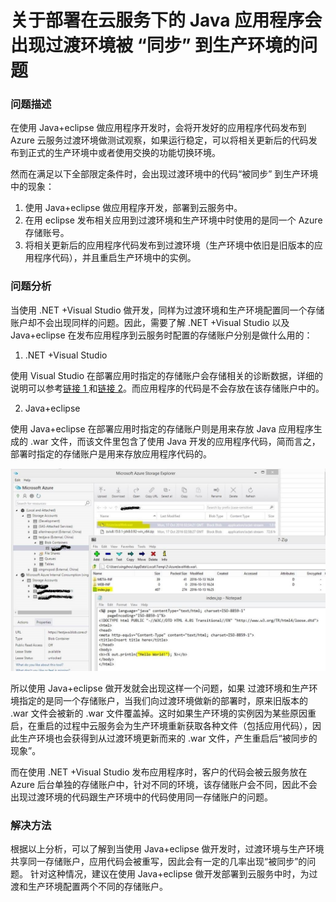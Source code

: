 # 关于部署在云服务下的 Java 应用程序会出现过渡环境被 “同步” 到生产环境的问题 #

### 问题描述 ###

在使用 Java+eclipse 做应用程序开发时，会将开发好的应用程序代码发布到 Azure 云服务过渡环境做测试观察，如果运行稳定，可以将相关更新后的代码发布到正式的生产环境中或者使用交换的功能切换环境。

然而在满足以下全部限定条件时，会出现过渡环境中的代码“被同步” 到生产环境中的现象：

1. 使用 Java+eclipse 做应用程序开发，部署到云服务中。
2. 在用 eclipse 发布相关应用到过渡环境和生产环境中时使用的是同一个 Azure 存储账号。
3. 将相关更新后的应用程序代码发布到过渡环境（生产环境中依旧是旧版本的应用程序代码），并且重启生产环境中的实例。

### 问题分析 ###

当使用 .NET +Visual Studio 做开发，同样为过渡环境和生产环境配置同一个存储账户却不会出现同样的问题。因此，需要了解 .NET +Visual Studio 以及 Java+eclipse 在发布应用程序到云服务时配置的存储账户分别是做什么用的：

1. .NET +Visual Studio

 使用 Visual Studio 在部署应用时指定的存储账户会存储相关的诊断数据，详细的说明可以参考[链接 1 ](/documentation/articles/cloud-services-dotnet-diagnostics-storage/)和[链接 2](/documentation/articles/cloud-services-dotnet-diagnostics/)。而应用程序的代码是不会存放在该存储账户中的。 

2. Java+eclipse

 使用 Java+eclipse 在部署应用时指定的存储账户则是用来存放 Java 应用程序生成的 .war 文件，而该文件里包含了使用 Java 开发的应用程序代码，简而言之，部署时指定的存储账户是用来存放应用程序代码的。
 
 ![storage-account](./media/aog-cloud-services-qa-java-deploy-environment-error/storage-account.jpg)
 
所以使用 Java+eclipse 做开发就会出现这样一个问题，如果 过渡环境和生产环境指定的是同一个存储账户，当我们向过渡环境做新的部署时，原来旧版本的 .war 文件会被新的 .war 文件覆盖掉。这时如果生产环境的实例因为某些原因重启，在重启的过程中云服务会为生产环境重新获取各种文件（包括应用代码），因此生产环境也会获得到从过渡环境更新而来的 .war 文件，产生重启后“被同步的现象”。

而在使用 .NET +Visual Studio 发布应用程序时，客户的代码会被云服务放在 Azure 后台单独的存储账户中，针对不同的环境，该存储账户会不同，因此不会出现过渡环境的代码跟生产环境中的代码使用同一存储账户的问题。

### 解决方法 ###

根据以上分析，可以了解到当使用 Java+eclipse 做开发时，过渡环境与生产环境共享同一存储账户，应用代码会被重写，因此会有一定的几率出现“被同步”的问题。
针对这种情况，建议在使用 Java+eclipse 做开发部署到云服务中时，为过渡和生产环境配置两个不同的存储账户。
